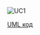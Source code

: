 ![UC1](http://www.plantuml.com/plantuml/proxy?idx=0&src=https://raw.githubusercontent.com/ip-85/System-Dynamics/master/Doc/UMLDiagrams/scenarios/guest/Diagrams/UML/UC1.pu)

[UML код](https://github.com/ip-85/System-Dynamics/blob/master/Doc/UMLDiagrams/scenarios/guest/Diagrams/UML/UC1.pu)
